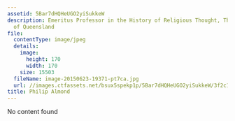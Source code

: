 ```yaml
---
assetid: 5Bar7dHQHeUGO2yiSukkeW
description: Emeritus Professor in the History of Religious Thought, The University
  of Queensland
file:
  contentType: image/jpeg
  details:
    image:
      height: 170
      width: 170
    size: 15503
  fileName: image-20150623-19371-pt7ca.jpg
  url: //images.ctfassets.net/bsux5spekp1p/5Bar7dHQHeUGO2yiSukkeW/3f2c102a3203ae26bec4ef9314848edb/image-20150623-19371-pt7ca.jpg
title: Philip Almond
---
```

No content found